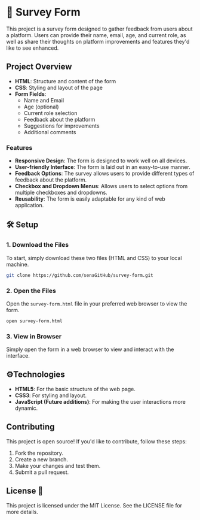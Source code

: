 # 📝 Survey Form 

This project is a survey form designed to gather feedback from users about a platform. Users can provide their name, email, age, and current role, as well as share their thoughts on platform improvements and features they'd like to see enhanced.

## Project Overview

- **HTML**: Structure and content of the form
- **CSS**: Styling and layout of the page
- **Form Fields**: 
  - Name and Email
  - Age (optional)
  - Current role selection
  - Feedback about the platform
  - Suggestions for improvements
  - Additional comments

### Features

- **Responsive Design**: The form is designed to work well on all devices.
- **User-friendly Interface**: The form is laid out in an easy-to-use manner.
- **Feedback Options**: The survey allows users to provide different types of feedback about the platform.
- **Checkbox and Dropdown Menus**: Allows users to select options from multiple checkboxes and dropdowns.
- **Reusability**: The form is easily adaptable for any kind of web application.

## 🛠️ Setup 

### 1. Download the Files
To start, simply download these two files (HTML and CSS) to your local machine.

```bash
git clone https://github.com/senaGitHub/survey-form.git
```
### 2. Open the Files
Open the `survey-form.html` file in your preferred web browser to view the form.

```bash
open survey-form.html
```

### 3. View in Browser
Simply open the form in a web browser to view and interact with the interface.

## ⚙️Technologies 

- **HTML5**: For the basic structure of the web page.
- **CSS3**: For styling and layout.
- **JavaScript (Future additions)**: For making the user interactions more dynamic.

## Contributing
This project is open source! If you'd like to contribute, follow these steps:

1. Fork the repository.
2. Create a new branch.
3. Make your changes and test them.
4. Submit a pull request.

## License 📝
This project is licensed under the MIT License. See the LICENSE file for more details.


